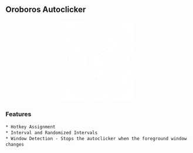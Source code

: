 ## Oroboros Autoclicker

<p align="center">
  <img src="https://github.com/NotAud/Oroboros/blob/master/src-tauri/icons/oroboros.png?raw=true" alt="Oroboros Logo Image" width="200" />
</p>

### Features

    * Hotkey Assignment
    * Interval and Randomized Intervals
    * Window Detection - Stops the autoclicker when the foreground window changes
